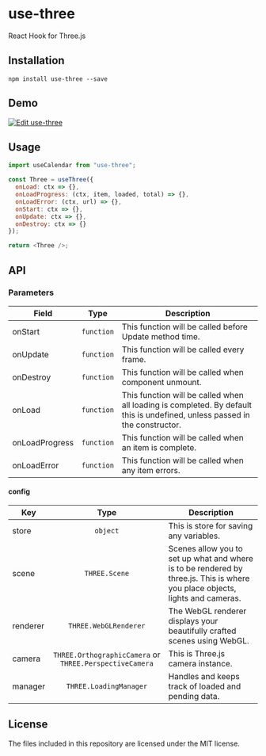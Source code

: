 # use-three

React Hook for Three.js

## Installation

```
npm install use-three --save
```

## Demo

[![Edit use-three](https://codesandbox.io/static/img/play-codesandbox.svg)](https://codesandbox.io/s/use-three)

## Usage

```javascript
import useCalendar from "use-three";

const Three = useThree({
  onLoad: ctx => {},
  onLoadProgress: (ctx, item, loaded, total) => {},
  onLoadError: (ctx, url) => {},
  onStart: ctx => {},
  onUpdate: ctx => {},
  onDestroy: ctx => {}
});

return <Three />;
```

## API

### Parameters

| Field          |    Type    | Description                                                                                                                 |
| -------------- | :--------: | --------------------------------------------------------------------------------------------------------------------------- |
| onStart        | `function` | This function will be called before Update method time.                                                                     |
| onUpdate       | `function` | This function will be called every frame.                                                                                   |
| onDestroy      | `function` | This function will be called when component unmount.                                                                        |
| onLoad         | `function` | This function will be called when all loading is completed. By default this is undefined, unless passed in the constructor. |
| onLoadProgress | `function` | This function will be called when an item is complete.                                                                      |
| onLoadError    | `function` | This function will be called when any item errors.                                                                          |

#### config

| Key      |                          Type                           | Description                                                                                                                   |
| -------- | :-----------------------------------------------------: | ----------------------------------------------------------------------------------------------------------------------------- |
| store    |                        `object`                         | This is store for saving any variables.                                                                                       |
| scene    |                      `THREE.Scene`                      | Scenes allow you to set up what and where is to be rendered by three.js. This is where you place objects, lights and cameras. |
| renderer |                  `THREE.WebGLRenderer`                  | The WebGL renderer displays your beautifully crafted scenes using WebGL.                                                      |
| camera   | `THREE.OrthographicCamera` or `THREE.PerspectiveCamera` | This is Three.js camera instance.                                                                                             |
| manager  |                 `THREE.LoadingManager`                  | Handles and keeps track of loaded and pending data.                                                                           |

## License

The files included in this repository are licensed under the MIT license.
